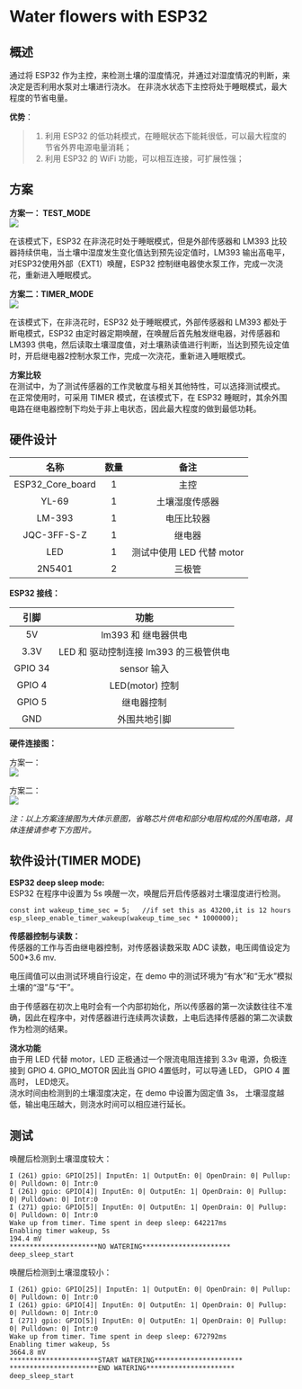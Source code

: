 # Water flowers with ESP32  

## 概述  

通过将 ESP32 作为主控，来检测土壤的湿度情况，并通过对湿度情况的判断，来决定是否利用水泵对土壤进行浇水。 在非浇水状态下主控将处于睡眠模式，最大程度的节省电量。 

**优势**：  
> 1. 利用 ESP32 的低功耗模式，在睡眠状态下能耗很低，可以最大程度的节省外界电源电量消耗；  
> 2. 利用 ESP32 的 WiFi 功能，可以相互连接，可扩展性强；  

## 方案  

**方案一： TEST_MODE**  
![](https://i.imgur.com/gU8uH5z.png)

在该模式下，ESP32 在非浇花时处于睡眠模式，但是外部传感器和 LM393 比较器持续供电，当土壤中湿度发生变化值达到预先设定值时，LM393 输出高电平，对ESP32使用外部（EXT1）唤醒，ESP32 控制继电器使水泵工作，完成一次浇花，重新进入睡眠模式。  

**方案二：TIMER_MODE**  
![](https://i.imgur.com/IYjQFvB.png)

在该模式下，在非浇花时，ESP32 处于睡眠模式，外部传感器和 LM393 都处于断电模式，ESP32 由定时器定期唤醒，在唤醒后首先触发继电器，对传感器和 LM393 供电，然后读取土壤湿度值，对土壤熟读值进行判断，当达到预先设定值时，开启继电器2控制水泵工作，完成一次浇花，重新进入睡眠模式。  

**方案比较**  
在测试中，为了测试传感器的工作灵敏度与相关其他特性，可以选择测试模式。  
在正常使用时，可采用 TIMER 模式，在该模式下，在 ESP32 睡眠时，其余外围电路在继电器控制下均处于非上电状态，因此最大程度的做到最低功耗。

## 硬件设计  

|名称 |数量 |备注 |  
|:---:|:---:|:---:|  
|ESP32_Core_board|1|主控|  
|YL-69|1|土壤湿度传感器|
|LM-393|1|电压比较器|  
|JQC-3FF-S-Z|1|继电器|
|LED|1|测试中使用 LED 代替 motor|
|2N5401|2|三极管|

**ESP32 接线：**

|引脚|功能|
|:---:|:---:|
|5V|lm393 和 继电器供电|
|3.3V|LED 和 驱动控制连接 lm393 的三极管供电|
|GPIO 34|sensor 输入|
|GPIO 4|LED(motor) 控制|
|GPIO 5|继电器控制|
|GND|外围共地引脚|
**硬件连接图：**  

方案一：  
![](https://i.imgur.com/V0LZnR5.png)

方案二：  
![](https://i.imgur.com/Y0iY05M.png)

*注：以上方案连接图为大体示意图，省略芯片供电和部分电阻构成的外围电路，具体连接请参考下方图片。*

## 软件设计(TIMER MODE)
**ESP32 deep sleep mode:**  
ESP32 在程序中设置为 5s 唤醒一次，唤醒后开启传感器对土壤湿度进行检测。  

    const int wakeup_time_sec = 5;   //if set this as 43200,it is 12 hours
    esp_sleep_enable_timer_wakeup(wakeup_time_sec * 1000000);

**传感器控制与读数：**  
传感器的工作与否由继电器控制，对传感器读数采取  ADC 读数，电压阈值设定为 500*3.6 mv. 

电压阈值可以由测试环境自行设定，在 demo 中的测试环境为“有水”和“无水”模拟土壤的“湿”与“干”。  

由于传感器在初次上电时会有一个内部初始化，所以传感器的第一次读数往往不准确，因此在程序中，对传感器进行连续两次读数，上电后选择传感器的第二次读数作为检测的结果。  

**浇水功能**  
由于用 LED 代替 motor，LED 正极通过一个限流电阻连接到 3.3v 电源，负极连接到 GPIO 4.  GPIO_MOTOR
因此当 GPIO 4置低时，可以导通 LED， GPIO 4 置高时， LED熄灭。  
浇水时间由检测到的土壤湿度决定，在 demo 中设置为固定值 3s， 土壤湿度越低，输出电压越大，则浇水时间可以相应进行延长。  

## 测试  

唤醒后检测到土壤湿度较大：  

    I (261) gpio: GPIO[25]| InputEn: 1| OutputEn: 0| OpenDrain: 0| Pullup: 0| Pulldown: 0| Intr:0 
    I (261) gpio: GPIO[4]| InputEn: 0| OutputEn: 1| OpenDrain: 0| Pullup: 0| Pulldown: 0| Intr:0 
    I (271) gpio: GPIO[5]| InputEn: 0| OutputEn: 1| OpenDrain: 0| Pullup: 0| Pulldown: 0| Intr:0 
    Wake up from timer. Time spent in deep sleep: 642217ms
    Enabling timer wakeup, 5s
    194.4 mV  
    **********************NO WATERING**********************
    deep_sleep_start

唤醒后检测到土壤湿度较小：   

    I (261) gpio: GPIO[25]| InputEn: 1| OutputEn: 0| OpenDrain: 0| Pullup: 0| Pulldown: 0| Intr:0 
    I (261) gpio: GPIO[4]| InputEn: 0| OutputEn: 1| OpenDrain: 0| Pullup: 0| Pulldown: 0| Intr:0 
    I (271) gpio: GPIO[5]| InputEn: 0| OutputEn: 1| OpenDrain: 0| Pullup: 0| Pulldown: 0| Intr:0 
    Wake up from timer. Time spent in deep sleep: 672792ms
    Enabling timer wakeup, 5s
    3664.8 mV 
    **********************START WATERING**********************
    **********************END WATERING**********************
    deep_sleep_start



